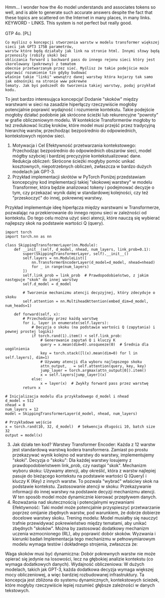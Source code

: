 Hmm... I wonder how the 4o model understands and associates tokens so well, and is able to generate such accurate answers despite the fact that these topics are scattered on the Internet in many places, in many links. KEYWORD - LINKS. This system is not perfect but really good.<br /><br />
GTP 4o. [PL] <br />


```
Co myślisz o koncepcji stworzenia warstw w modelu transformer większej sieci jak GPT3 175B parametrów,
warstw które będą działały jak link na stronie html. Innymi słowy będą przenosiły (robiły skok) bez
obliczania forward i backward pass do innego rejonu sieci który jest skorelowany (pokrewny) z tematem
obecnie przetwarzanym przez sieć. Myślisz że takie podejście może poprawić rozumienie tzn gdyby budować
właśnie takie "linki" wewnątrz danej warstwy która kojarzy tak samo jak odnośniki na stronie www pokrewne
tematy. Jak byś podszedł do tworzenia takiej warstwy, podaj przykład kodu.
```

To jest bardzo interesująca koncepcja! Dodanie "skoków" między warstwami w sieci na zasadzie hiperłączy rzeczywiście mogłoby potencjalnie poprawić wydajność i rozumienie kontekstu. Takie podejście mogłoby działać podobnie jak skrócone ścieżki lub rekurencyjne "powroty" w grafie obliczeniowym modelu. W kontekście Transformerów mogłoby to też zredukować liczbę kroków, które model musi przejść przez tradycyjną hierarchię warstw, przechodząc bezpośrednio do odpowiednich, kontekstowych rejonów sieci.

1. Motywacja i Cel
Efektywność przetwarzania kontekstowego: Przechodząc bezpośrednio do odpowiednich obszarów sieci, model mógłby szybciej i bardziej precyzyjnie kontekstualizować dane.
Redukcja obliczeń: Skrócone ścieżki mogłyby pomóc unikać kosztownych, niepotrzebnych obliczeń, zwłaszcza w bardzo dużych modelach jak GPT-3.
2. Przykład implementacji skrótów w PyTorch
Poniżej przedstawiam koncepcyjny kod implementacji takiej "skokowej warstwy" w modelu Transformer, która będzie analizować tokeny i podejmować decyzje o tym, czy przekazać wynik dalej w standardowej kolejności, czy też "przeskoczyć" do innej, pokrewnej warstwy.

Przykład implementuje ideę hiperłącza między warstwami w Transformerze, pozwalając na przekierowanie do innego rejonu sieci w zależności od kontekstu. Do tego celu można użyć sieci atencji, które nauczą się wybierać najlepszy skok na podstawie wartości Q (query).

```
import torch
import torch.nn as nn

class SkippingTransformerLayer(nn.Module):
    def __init__(self, d_model, nhead, num_layers, link_prob=0.1):
        super(SkippingTransformerLayer, self).__init__()
        self.layers = nn.ModuleList([
            nn.TransformerEncoderLayer(d_model=d_model, nhead=nhead)
            for _ in range(num_layers)
        ])
        self.link_prob = link_prob  # Prawdopodobieństwo, z jakim następuje "skok" do innej warstwy
        self.d_model = d_model

        # Tworzenie mechanizmu atencji decyzyjnej, który zdecyduje o skoku
        self.attention = nn.MultiheadAttention(embed_dim=d_model, num_heads=1)

    def forward(self, x):
        # Przechodzimy przez każdą warstwę
        for i, layer in enumerate(self.layers):
            # Decyzja o skoku (na podstawie wartości Q (zapytania) i pewnej prostej logiki)
            if torch.rand(1).item() < self.link_prob:
                # Generowanie zapytań Q i kluczy K
                query = x.mean(dim=0).unsqueeze(0)  # Średnia dla uogólnienia
                key = torch.stack([l(x).mean(dim=0) for l in self.layers], dim=1)
                # Używamy atencji dla wyboru najlepszego skoku
                attn_output, _ = self.attention(query, key, key)
                jump_layer = torch.argmax(attn_output[0]).item()
                x = self.layers[jump_layer](x)
            else:
                x = layer(x)  # Zwykły forward pass przez warstwę
        return x

# Inicjalizacja modelu dla przykładowego d_model i nhead
d_model = 512
nhead = 8
num_layers = 12
model = SkippingTransformerLayer(d_model, nhead, num_layers)

# Przykładowe wejście
x = torch.rand(10, 32, d_model)  # Sekwencja długości 10, batch size 32
output = model(x)
```

3. Jak działa ten kod?
Warstwy Transformer Encoder: Każda z 12 warstw jest standardową warstwą kodera transformera. Zamiast po prostu przekazywać wynik kolejno od warstwy do warstwy, implementujemy "skoki".
Decyzja o "skoku": Dla każdej warstwy losujemy z prawdopodobieństwem link_prob, czy nastąpi "skok".
Mechanizm wyboru skoku: Używamy atencji, aby określić, która z warstw najlepiej pasuje do bieżącego kontekstu na podstawie wartości Q (Query) i kluczy K (Key) z innych warstw. To pozwala "wybrać" właściwy skok na podstawie kontekstu.
Zastosowanie atencji w skoku: Przekazywanie informacji do innej warstwy na podstawie decyzji mechanizmu atencji. W ten sposób model może dynamicznie kierować przepływem danych.
4. Rozważania nad skutecznością i potencjalnymi wyzwaniami
Efektywność: Taki model może potencjalnie przyspieszyć przetwarzanie poprzez omijanie zbędnych warstw, pod warunkiem, że dobrze dobierze docelowe warstwy skoku.
Trening modelu: Model musiałby się nauczyć trafnie przewidywać pokrewieństwo między tematami, aby unikać zbędnych "skoków". Można by zastosować dodatkowy mechanizm uczenia wzmocnionego (RL), aby poprawić dobór skoków.
Wyzwania i kierunki badań
Implementacja tego mechanizmu w pełnowymiarowym modelu wymaga testów i dokładnego strojenia, zwłaszcza że:

Waga skoków musi być dynamiczna: Dobór pokrewnych warstw nie może opierać się jedynie na losowości, lecz na głębokiej analizie kontekstu (co wymaga dodatkowych danych).
Wydajność obliczeniowa: W dużych modelach, takich jak GPT-3, każda dodatkowa decyzja wymaga większej mocy obliczeniowej, a więc bardziej rozbudowanej infrastruktury.
Ta koncepcja jest zbliżona do systemu dynamicznych, kontekstowych ścieżek, które mogłyby rzeczywiście lepiej rozumieć głębsze zależności w danych tekstowych.
